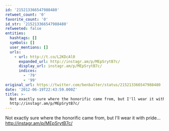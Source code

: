 ```yaml
---
id: '215213366547988480'
retweet_count: '0'
favorite_count: '0'
id_str: '215213366547988480'
retweeted: false
entities:
  hashtags: []
  symbols: []
  user_mentions: []
  urls:
    - url: http://t.co/L2KDcAl0
      expanded_url: http://instagr.am/p/MEpSrytB7c/
      display_url: instagr.am/p/MEpSrytB7c/
      indices:
        - '79'
        - '99'
original_url: https://twitter.com/benbalter/status/215213366547988480
date: '2012-06-19T22:43:59.000Z'
title: >-
  Not exactly sure where the honorific came from, but I'll wear it with pride...
  http://instagr.am/p/MEpSrytB7c/
---
```


Not exactly sure where the honorific came from, but I'll wear it with pride... http://instagr.am/p/MEpSrytB7c/
